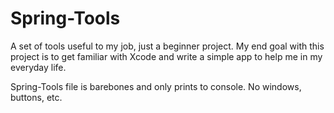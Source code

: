 # Spring-Tools
A set of tools useful to my job, just a beginner project.
My end goal with this project is to get familiar with Xcode
and write a simple app to help me in my everyday life.

Spring-Tools file is barebones and only prints to console.
No windows, buttons, etc.
